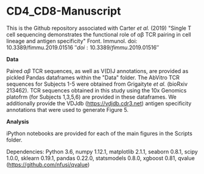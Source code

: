 # CD4_CD8-Manuscript

This is the Github repository associated with Carter *et al.* (2019) "Single T cell sequencing demonstrates the functional role of αβ TCR pairing in cell lineage and antigen specificity" Front. Immunol. doi: 10.3389/fimmu.2019.01516 
$\hyperref[doi: 10.3389/fimmu.2019.01516 ]{''doi: 10.3389/fimmu.2019.01516 ''}$

**Data** 

Paired $\alpha\beta$ TCR sequences, as well as V(D)J annotations, are provided as pickled Pandas dataframes within the "Data" folder. The AbVitro TCR sequences for Subjects 1-5 were obtained from Grigaityte *et al.* (bioRxiv 213462). TCR sequences obtained in this study using the 10x Genomics platofrm (for Subjects 1,3,5,6) are provided in these dataframes. We additionally provide the VDJdb (https://vdjdb.cdr3.net) antigen specificity annotations that were used to generate Figure 5. 

**Analysis**

iPython notebooks are provided for each of the main figures in the Scripts folder. 

Dependencies: Python 3.6, numpy 1.12.1, matplotlib 2.1.1, seaborn 0.8.1, scipy 1.0.0, sklearn 0.19.1, pandas 0.22.0, statsmodels 0.8.0, xgboost 0.81, qvalue (https://github.com/nfusi/qvalue)
